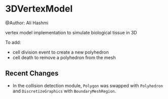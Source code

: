 # 3DVertexModel

@Author: Ali Hashmi

vertex model implementation to simulate biological tissue in 3D

To add:
- cell division event to create a new polyhedron
- cell death to remove a polyhedron from the mesh



## Recent Changes

- In the collision detection module, `Polygon` was swapped with `Polyhedron` and `DiscretizeGraphics` with `BoundaryMeshRegion`. 
